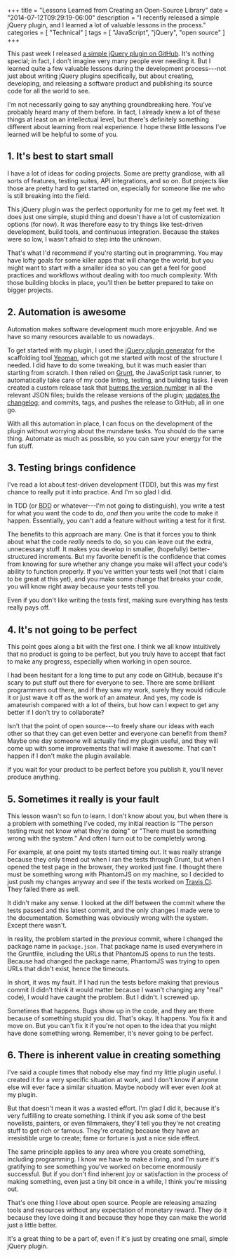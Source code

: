 +++
title = "Lessons Learned from Creating an Open-Source Library"
date = "2014-07-12T09:29:19-06:00"
description = "I recently released a simple jQuery plugin, and I learned a lot of valuable lessons in the process."
categories = [ "Technical" ]
tags = [ "JavaScript", "jQuery", "open source" ]
+++

This past week I released
[a simple jQuery plugin on GitHub](https://github.com/garrettn/jquery-takeout).
It's nothing special; in fact, I don't imagine very many people ever needing it.
But I learned quite a few valuable lessons during the development process---not
just about writing jQuery plugins specifically, but about creating, developing,
and releasing a software product and publishing its source code for all the
world to see.

I'm not necessarily going to say anything groundbreaking here. You've probably
heard many of them before. In fact, I already knew a lot of these things at
least on an intellectual level, but there's definitely something different about
learning from real experience. I hope these little lessons I've learned will be
helpful to some of you.

<!--more-->

## 1. It's best to start small

I have a lot of ideas for coding projects. Some are pretty grandiose, with all
sorts of features, testing suites, API integrations, and so on. But projects
like those are pretty hard to get started on, especially for someone like me who
is still breaking into the field.

This jQuery plugin was the perfect opportunity for me to get my feet wet. It
does just one simple, stupid thing and doesn't have a lot of customization
options (for now). It was therefore easy to try things like test-driven
development, build tools, and continuous integration. Because the stakes were so
low, I wasn't afraid to step into the unknown.

That's what I'd recommend if you're starting out in programming. You may have
lofty goals for some killer apps that will change the world, but you might want
to start with a smaller idea so you can get a feel for good practices and
workflows without dealing with too much complexity. With those building blocks
in place, you'll then be better prepared to take on bigger projects.

## 2. Automation is awesome

Automation makes software development much more enjoyable. And we have so many
resources available to us nowadays.

To get started with my plugin, I used the
[jQuery plugin generator](https://github.com/yeoman/generator-jquery) for the
scaffolding tool [Yeoman](http://yeoman.io), which got me started with most of
the structure I needed. I did have to do some tweaking, but it was much easier
than starting from scratch. I then relied on [Grunt](http://gruntjs.com), the
JavaScript task runner, to automatically take care of my code linting, testing,
and building tasks. I even created a custom release task that
[bumps the version number](https://github.com/vojtajina/grunt-bump) in all the
relevant JSON files; builds the release versions of the plugin;
[updates the changelog](https://github.com/btford/grunt-conventional-changelog);
and commits, tags, and pushes the release to GitHub, all in one go.

With all this automation in place, I can focus on the development of the plugin
without worrying about the mundane tasks. You should do the same thing. Automate
as much as possible, so you can save your energy for the fun stuff.

## 3. Testing brings confidence

I've read a lot about test-driven development (TDD), but this was my first
chance to really put it into practice. And I'm so glad I did.

In TDD (or <abbr title="Behavior-Driven Development">BDD</abbr> or
whatever---I'm not going to distinguish), you write a test for what you want the
code to do, _and then_ you write the code to make it happen. Essentially, you
can't add a feature without writing a test for it first.

The benefits to this approach are many. One is that it forces you to think about
what the code _really_ needs to do, so you can leave out the extra, unnecessary
stuff. It makes you develop in smaller, (hopefully) better-structured
increments. But my favorite benefit is the confidence that comes from knowing
for sure whether any change you make will affect your code's ability to function
properly. If you've written your tests well (not that I claim to be great at
this yet), and you make some change that breaks your code, you will know right
away because your tests tell you.

Even if you don't like writing the tests first, making sure everything has tests
really pays off.

## 4. It's not going to be perfect

This point goes along a bit with the first one. I think we all know intuitively
that no product is going to be perfect, but you truly have to accept that fact
to make any progress, especially when working in open source.

I had been hesitant for a long time to put any code on GitHub, because it's
scary to put stuff out there for everyone to see. There are some brilliant
programmers out there, and if they saw my work, surely they would ridicule it or
just wave it off as the work of an amateur. And yes, my code is amateurish
compared with a lot of theirs, but how can I expect to get any better if I don't
try to collaborate?

Isn't that the point of open source---to freely share our ideas with each other
so that they can get even better and everyone can benefit from them? Maybe one
day someone will actually find my plugin useful, and they will come up with some
improvements that will make it awesome. That can't happen if I don't make the
plugin available.

If you wait for your product to be perfect before you publish it, you'll never
produce anything.

## 5. Sometimes it really is your fault

This lesson wasn't so fun to learn. I don't know about you, but when there is a
problem with something I've coded, my initial reaction is "The person testing
must not know what they're doing" or "There must be something wrong with the
system." And often I turn out to be completely wrong.

For example, at one point my tests started timing out. It was really strange
because they only timed out when I ran the tests through Grunt, but when I
opened the test page in the browser, they worked just fine. I thought there must
be something wrong with PhantomJS on my machine, so I decided to just push my
changes anyway and see if the tests worked on
[Travis CI](https://travis-ci.org/garrettn/jquery-takeout). They failed there as
well.

It didn't make any sense. I looked at the diff between the commit where the
tests passed and this latest commit, and the only changes I made were to the
documentation. Something was obviously wrong with the system. Except there
wasn't.

In reality, the problem started in the _previous_ commit, where I changed the
package name in `package.json`. That package name is used everywhere in the
Gruntfile, including the URLs that PhantomJS opens to run the tests. Because had
changed the package name, PhantomJS was trying to open URLs that didn't exist,
hence the timeouts.

In short, it was my fault. If I had run the tests before making that previous
commit (I didn't think it would matter because I wasn't changing any "real"
code), I would have caught the problem. But I didn't. I screwed up.

Sometimes that happens. Bugs show up in the code, and they are there because of
something stupid you did. That's okay. It happens. You fix it and move on. But
you can't fix it if you're not open to the idea that you might have done
something wrong. Remember, it's never going to be perfect.

## 6. There is inherent value in creating something

I've said a couple times that nobody else may find my little plugin useful. I
created it for a very specific situation at work, and I don't know if anyone
else will ever face a similar situation. Maybe nobody will ever even _look_ at
my plugin.

But that doesn't mean it was a wasted effort. I'm glad I did it, because it's
very fulfilling to create something. I think if you ask some of the best
novelists, painters, or even filmmakers, they'll tell you they're not creating
stuff to get rich or famous. They're creating because they have an irresistible
urge to create; fame or fortune is just a nice side effect.

The same principle applies to any area where you create something, including
programming. I know we have to make a living, and I'm sure it's gratifying to
see something you've worked on become enormously successful. But if you don't
find inherent joy or satisfaction in the process of making something, even just
a tiny bit once in a while, I think you're missing out.

That's one thing I love about open source. People are releasing amazing tools
and resources without any expectation of monetary reward. They do it because
they love doing it and because they hope they can make the world just a little
better.

It's a great thing to be a part of, even if it's just by creating one small,
simple jQuery plugin.
